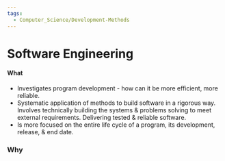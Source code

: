 ```yaml
---
tags:
  - Computer_Science/Development-Methods
---
```

# Software Engineering
#### What
- Investigates program development - how can it be more efficient, more reliable.
- Systematic application of methods to build software in a rigorous way. Involves technically building the systems & problems solving to meet external requirements. Delivering tested & reliable software.
- Is more focused on the entire life cycle of a program, its development, release, & end date.

### Why
